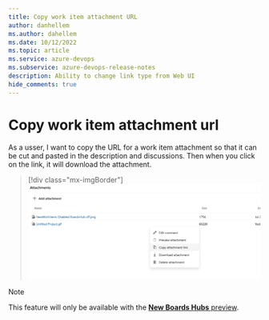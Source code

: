 ```yaml
---
title: Copy work item attachment URL
author: danhellem
ms.author: dahellem
ms.date: 10/12/2022
ms.topic: article
ms.service: azure-devops
ms.subservice: azure-devops-release-notes
description: Ability to change link type from Web UI
hide_comments: true
---
```


# Copy work item attachment url

As a usser, I want to copy the URL for a work item attachment so that it can be cut and pasted in the description and discussions. Then when you click on the link, it will download the attachment.

> [!div class="mx-imgBorder"]
> ![Change link types from the web ui](media/boards-2022q3-01.png)

> [!NOTE]
> This feature will only be available with the [**New Boards Hubs** preview](https://devblogs.microsoft.com/devops/new-boards-hub-public-preview/).